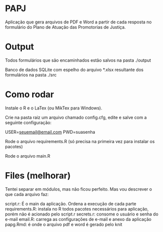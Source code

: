 # PAPJ
Aplicação que gera arquivos de PDF e Word a partir de cada resposta no formulário do Plano de Atuação das Promotorias de Justiça.

# Output

Todos formulários que são encaminhados estão salvos na pasta ./output

Banco de dados SQLite com espelho do arquivo *.xlsx resultante dos formulários na pasta ./src

# Como rodar

Instale o R e o LaTex (ou MikTex para Windows).

Crie na pasta raiz um arquivo chamado config.cfg, edite e salve com a seguinte configuração:

  USER=seuemail@email.com
  PWD=suasenha

Rode o arquivo requirements.R (só precisa na primeira vez para instalar os pacotes)

Rode o arquivo main.R


# Files (melhorar)


Tentei separar em módulos, mas não ficou perfeito. Mas vou descrever o que cada arquivo faz:
   
script.r: É o main da aplicação. Ordena a execução de cada parte
requirements.R: instala no R todos pacotes necessários para aplicação, porém não é acionado pelo script.r
secrets.r: consome o usuário e senha do e-mail
email.R: carrega as configurações de e-mail e anexo da aplicação
papg.Rmd: é onde o arquivo pdf e word é gerado pelo knit


